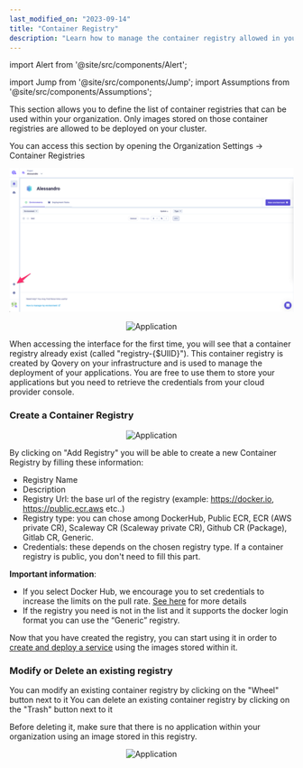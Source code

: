 ```yaml
---
last_modified_on: "2023-09-14"
title: "Container Registry"
description: "Learn how to manage the container registry allowed in your organization"
---
```


import Alert from '@site/src/components/Alert';

import Jump from '@site/src/components/Jump';
import Assumptions from '@site/src/components/Assumptions';

This section allows you to define the list of container registries that can be used within your organization. Only images stored on those container registries are allowed to be deployed on your cluster.

You can access this section by opening the Organization Settings -> Container Registries

<p align="center">
  <img src="/img/configuration/organization/access_settings.png" alt="How to access your organization settings" />
</p>

<p align="center">
  <img src="/img/configuration/organization/container_1.png" alt="Application" />
</p>

<Alert type="info">

When accessing the interface for the first time, you will see that a container registry already exist (called "registry-{$UIID}"). This container registry is created by Qovery on your infrastructure and is used to manage the deployment of your applications. You are free to use them to store your applications but you need to retrieve the credentials from your cloud provider console.

</Alert>

### Create a Container Registry

<p align="center">
  <img src="/img/configuration/organization/container_creation.png" alt="Application" />
</p>

By clicking on "Add Registry" you will be able to create a new Container Registry by filling these information:
- Registry Name
- Description
- Registry Url: the base url of the registry (example: https://docker.io, https://public.ecr.aws etc..)
- Registry type: you can chose among DockerHub, Public ECR, ECR (AWS private CR), Scaleway CR (Scaleway private CR), Github CR (Package), Gitlab CR, Generic.
- Credentials: these depends on the chosen registry type. If a container registry is public, you don't need to fill this part. 

**Important information**:
- If you select Docker Hub, we encourage you to set credentials to increase the limits on the pull rate. [See here](https://www.docker.com/increase-rate-limits/) for more details
- If the registry you need is not in the list and it supports the docker login format you can use the “Generic” registry.

</Alert>

Now that you have created the registry, you can start using it in order to [create and deploy a service][docs.using-qovery.configuration.application#deploying-from-a-container-registry] using the images stored within it.

### Modify or Delete an existing registry
You can modify an existing container registry by clicking on the "Wheel" button next to it
You can delete an existing container registry by clicking on the "Trash" button next to it

<Alert type="alert">

Before deleting it, make sure that there is no application within your organization using an image stored in this registry.

</Alert>

<p align="center">
  <img src="/img/configuration/organization/container_edit.png" alt="Application" />
</p>


[docs.using-qovery.configuration.application#deploying-from-a-container-registry]: /docs/using-qovery/configuration/application/#deploying-from-a-container-registry

